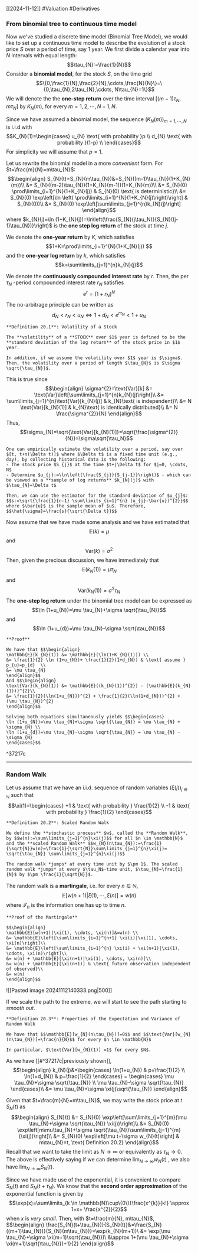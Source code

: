 [[2024-11-12]] #Valuation #Derivatives 

### From binomial tree to continuous time model
Now we've studied a discrete time model (Binomial Tree Model), we would like to set up a continuous time model to describe the evolution of a stock price $S$ over a period of time, say $1$ year. We first divide a calendar year into $N$ intervals with equal length: $$\tau_{N}:=\frac{1}{N}$$
Consider a **binomial model**, for the stock $S$, on the time grid $$\{0,\frac{1}{N},\frac{2}{N},\cdots,\frac{N}{N}\}=\{0,\tau_{N},2\tau_{N},\cdots, N\tau_{N}=1\}$$
We will denote the the **one-step return** over the time interval $[(m-1)\tau_{N},m\tau_{N}]$ by $K_{N}(m)$, for every $m=1,2,\cdots, N-1, N$.

Since we have assumed a binomial model, the sequence $(K_{N}(m))_{m=1,\cdots,N}$ is i.i.d with $$K_{N}(1)=\begin{cases}
u_{N} \text{ with probability }p \\
d_{N} \text{ with probability }(1-p) \\
\end{cases}$$ For simplicity we will assume that $p=1$.

Let us rewrite the binomial model in a more *convenient* form. For $t=\frac{m}{N}=m\tau_{N}$: $$\begin{align}
S_{N}(t)=S_{N}(m\tau_{N})&=S_{N}((m-1)\tau_{N})(1+K_{N}(m))\\
&= S_{N}((m-2)\tau_{N})(1+K_{N}(m-1))(1+K_{N}(m))\\
&= S_{N}(0) \prod\limits_{i=1}^{N}(1+K_{N}(j)) & S_{N}(0)  \text{ is deterministic}\\
&= S_{N}(0) \exp\left[\ln \left( \prod\limits_{i=1}^{N}(1+K_{N}(j)\right)\right] & S_{N}(0))\\
&= S_{N}(0) \exp\left[\sum\limits_{j=1}^{n}k_{N}(j)\right]
\end{align}$$ where $k_{N}(j)=\ln (1+K_{N}(j))=\ln\left(\frac{S_{N}(j\tau_N)}{S_{N}((j-1)\tau_{N})}\right)$ is the **one step log return** of the stock at time $j$.

We denote the **one-year return** by $K$, which satisfies $$1+K=\prod\limits_{i=1}^{N}(1+K_{N}(j)) $$ and the **one-year log return** by $k$, which satisfies $$k=\sum\limits_{j=1}^{n}k_{N}(j)$$

We denote the **continuously compounded interest rate** by $r$. Then, the per $\tau_{N}$ -period compounded interest rate $r_{N}$ satisfies $$e^{r}=(1+r_{N})^{N}$$
The no-arbitrage principle can be written as $$d_N<r_{N}<u_{N} \iff 1+d_{N}<e^{r\tau_{N}}<1+u_{N}$$

```ad-important
**Definition 20.1**: Volatility of a Stock

The **volatility** of a **STOCK** over $1$ year is defined to be the **standard deviation of the log return** of the stock price in $1$ year.

In addition, if we assume the volatility over $1$ year is $\sigma$. Then, the volatility over a period of length $\tau_{N}$ is $\sigma \sqrt{\tau_{N}}$.
```

This is true since $$\begin{align}
\sigma^{2}=\text{Var}[k] &= \text{Var}\left[\sum\limits_{j=1}^{n}k_{N}(j)\right]\\
&= \sum\limits_{j=1}^{n}\text{Var}[k_{N}(j)] & k_{N}\text{ is independent}\\
&= N \text{Var}[k_{N}(1)] & k_{N}\text{ is identically distributed}\\
&= N \frac{\sigma^{2}}{N}
\end{align}$$ Thus, $$\sigma_{N}=\sqrt{\text{Var}[k_{N}(1)]}=\sqrt{\frac{\sigma^{2}}{N}}=\sigma\sqrt{\tau_N}$$

```ad-note
One can empirically estimate the volatility over a period, say over $[t, t+n(\Delta t)]$ where $\Delta t$ is a fixed time unit (e.g., day), by collecting historical data is the following:
- The stock price $S_{j}$ at the time $t+j\Delta t$ for $j=0, \cdots, N$
- Determine $u_{j}:=\ln\left(\frac{S_{j}}{S_{j-1}}\right)$ - which can be viewed as a **sample of log returns** $k_{N}(j)$ with $\tau_{N}=\Delta t$

Then, we can use the estimator for the standard deviation of $u_{j}$: $$s:=\sqrt{\frac{1}{n-1} \sum\limits_{i=1}^{n} (u_{j}-\bar{u})^{2}}$$ where $\bar{u}$ is the sample mean of $u$. Therefore, $$\hat{\sigma}=\frac{s}{\sqrt{\Delta t}}$$
```

Now assume that we have made some analysis and we have estimated that $$\mathbb{E}(k)=\mu$$ and $$\text{Var}(k)=\sigma^{2}$$ Then, given the precious discussion, we have immediately that $$\mathbb{E}(k_{N}(1))=\mu\tau_{N}$$ and $$\text{Var}(k_{N}(1))=\sigma^{2}\tau_{N}$$
The **one-step log return** under the binomial tree model can be expressed as $$\ln (1+u_{N})=\mu \tau_{N}+\sigma \sqrt{\tau_{N}}$$ and $$\ln (1+u_{d})=\mu \tau_{N}-\sigma \sqrt{\tau_{N}}$$

```ad-note
**Proof**

We have that $$\begin{align}
\mathbb{E}(k_{N}(1)) &= \mathbb{E}(\ln(1+K_{N}(1))) \\
&= \frac{1}{2} \ln (1+u_{N})+ \frac{1}{2}(1+d_{N}) & \text{ assume } p_{u}=p_{d}  \\ 
&= \mu \tau_{N}
\end{align}$$
And $$\begin{align}
\text{Var}(k_{N}(1)) &= \mathbb{E}((k_{N}(1))^{2}) - (\mathbb{E}(k_{N}(1)))^{2}\\
&= \frac{1}{2}(\ln(1+u_{N}))^{2} + \frac{1}{2}(\ln(1+d_{N}))^{2} + (\mu \tau_{N})^{2}
\end{align}$$

Solving both equations simultaneously yields $$\begin{cases}
\ln (1+u_{N})=\mu \tau_{N}+\sigma \sqrt{\tau_{N}} = \mu \tau_{N} + \sigma_{N} \\
\ln (1+u_{d})=\mu \tau_{N}-\sigma \sqrt{\tau_{N}} = \mu \tau_{N} - \sigma_{N}
\end{cases}$$
```

^37217c

---
### Random Walk
Let us assume that we have an i.i.d. sequence of random variables $(\xi(j))_{j\in \mathbb{N}}$ such that $$\xi(1)=\begin{cases}
+1 & \text{ with probability } \frac{1}{2} \\
-1 & \text{ with probability } \frac{1}{2}
\end{cases}$$ 
```ad-important
**Definition 20.2**: Scaled Random Walk

We define the **stochastic process** $w$, called the **Random Walk**, by $$w(n):=\sum\limits_{j=1}^{n}\xi(j)$$ for all $n \in \mathbb{N}$ and the **scaled Random Walk** $$w_{N}(n\tau_{N}):=\frac{1}{\sqrt{N}}w(n)=\frac{1}{\sqrt{N}}\sum\limits_{j=1}^{n}\xi(j)= \sqrt{\tau_{N}} \sum\limits_{j=1}^{n}\xi(j)$$
```

```ad-note
The random walk *jumps* at every time unit by $\pm 1$. The scaled random walk *jumps* at every $\tau_N$-time unit, $\tau_{N}=\frac{1}{N}$ by $\pm \frac{1}{\sqrt{N}}$.
```

The random walk is a **martingale**, i.e. for every $n \in \mathbb{N}$, $$\mathbb{E}[w(n+1)|\xi(1), \cdots, \xi(n)]=w(n)$$ where $\mathcal{F}_{n}$ is the information one has up to time $n$.

```ad-note
**Proof of the Martingale**

$$\begin{align}
\mathbb{E}[w(n+1)|\xi(1), \cdots, \xi(n)]&=w(n) \\
&= \mathbb{E}\left[\sum\limits_{i=1}^{n+1} \xi(i)|\xi(1), \cdots, \xi(n)\right]\\
&= \mathbb{E}\left[\sum\limits_{i=1}^{n} \xi(i) + \xi(n+1)|\xi(1), \cdots, \xi(n)\right]\\
&= w(n) + \mathbb{E}[\xi(n+1)|\xi(1), \cdots, \xi(n)]\\
&= w(n) + \mathbb{E}[\xi(n+1)] & \text{ future observation independent of observed}\\
&= w(n)
\end{align}$$
```

![[Pasted image 20241112140333.png|500]]

If we scale the path to the extreme, we will start to see the path starting to *smooth out*.

```ad-important
**Definition 20.3**: Properties of the Expectation and Variance of Random Walk

We have that $$\mathbb{E}[w_{N}(n\tau_{N})]=0$$ and $$\text{Var}[w_{N}(n\tau_{N})]=\frac{n}{N}$$ for every $n \in \mathbb{N}$

In particular, $\text{Var}[w_{N}(1)] =1$ for every $N$.
```

As we have [[#^37217c|previously shown]], $$\begin{align}
k_{N}(j)&=\begin{cases}
\ln(1+u_{N}) & p=\frac{1}{2}  \\
\ln(1+d_{N}) & p=\frac{1}{2}
\end{cases} = \begin{cases}
\mu \tau_{N}+\sigma \sqrt{\tau_{N}}  \\
\mu \tau_{N}-\sigma \sqrt{\tau_{N}}
\end{cases}\\
&= \mu \tau_{N}+\sigma \xi(j)\sqrt{\tau_{N}}
\end{align}$$

Given that $t=\frac{m}{N}=m\tau_{N}$, we may write the stock price at $t$ $S_{N}(t)$ as $$\begin{align}
S_{N}(t) &= S_{N}(0) \exp\left[\sum\limits_{j=1}^{m}(\mu \tau_{N}+\sigma \sqrt{\tau_{N}} \xi(j))\right]\\
&= S_{N}(0) \exp\left[m\mu\tau_{N}+\sigma \sqrt{\tau_{N}}\sum\limits_{j=1}^{m}(\xi(j))\right]\\
&= S_{N}(0) \exp\left[\mu t+\sigma w_{N}(t)\right] & m\tau_{N}=t, \text{ Definition 20.2}
\end{align}$$
Recall that we want to take the limit as $N \to \infty$ or equivalently as $\tau_{N} \to 0$. The above is effectively saying if we can determine $\lim_{N \to \infty}w_{N}(t)$ , we also have $\lim_{N \to \infty}S_{N}(t)$.

Since we have made use of the exponential, it is convenient to compare $S_{N}(t)$ and $S_{N}(t+\tau_{N})$. We know that the **second order approximation** of the exponential function is given by $$\exp(x)=\sum\limits_{k \in \mathbb{N}\cup\{0\}}\frac{x^{k}}{k!} \approx 1+x+ \frac{x^{2}}{2}$$ when $x$ is *very small*. Then, with $t=\frac{m}{N}, m\tau_{N}$, $$\begin{align}
\frac{S_{N}(t+\tau_{N})}{S_{N}(t)}&=\frac{S_{N}((m+1)\tau_{N})}{S_{N}(m\tau_{N})}=\exp(k_{N}(m+1))\\
&= \exp(\mu \tau_{N}+\sigma \xi(m+1)\sqrt{\tau_{N}})\\
&\approx 1+(\mu \tau_{N}+\sigma \xi(m+1)\sqrt{\tau_{N}})+1}{2}
\end{align}$$